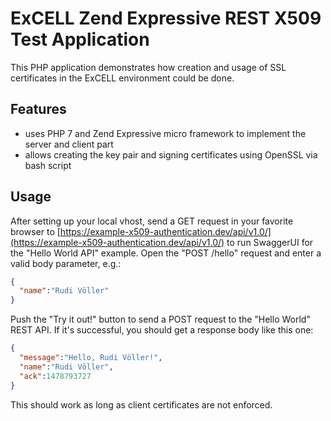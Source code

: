 # ExCELL Zend Expressive REST X509 Test Application
This PHP application demonstrates how creation and usage of SSL certificates in the ExCELL environment could be done.

## Features ##
- uses PHP 7 and Zend Expressive micro framework to implement the server and client part
- allows creating the key pair and signing certificates using OpenSSL via bash script

## Usage ##
After setting up your local vhost, send a GET request in your favorite browser to
[https://example-x509-authentication.dev/api/v1.0/](https://example-x509-authentication.dev/api/v1.0/)
to run SwaggerUI for the "Hello World API" example. Open the "POST /hello" request and
enter a valid body parameter, e.g.:

```json
{
  "name":"Rudi Völler"
}
```

Push the "Try it out!" button to send a POST request to the "Hello World" REST API.
If it's successful, you should get a response body like this one:

```json
{
  "message":"Hello, Rudi Völler!",
  "name":"Rudi Völler",
  "ack":1478793727
}
```

This should work as long as client certificates are not enforced.